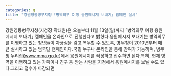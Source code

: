 ```yaml
---
categories: g
title: "강원영동병무지청 ｢병역의무 이행 응원메시지 보내기｣ 캠페인 실시"
---
```

강원영동병무지청(지청장 곽태원)은 오늘부터 11월 13일(일)까지 ｢병역의무 이행 응원메시지 보내기｣ 캠페인을 온라인으로 진행한다고 밝혔다.응원메시지 보내기는 병역의무를 이행하고 있는 청년들이 자긍심을 갖고 복무할 수 있도록, 병무청이 2010년부터 매년 실시하고 있는 범국민 캠페인이다.국민 누구나 온라인을 통해 참여가 가능하며, 병무청 누리집(www.mma.go.kr)에서 응원메시지를 작성하고 접수하면 된다.특히, 현재 병역을 이행하고 있는 가족이나 친구 등 받는 사람을 지정해서 응원메시지를 보낼 수도 있다.그리고 접수가 마감되면